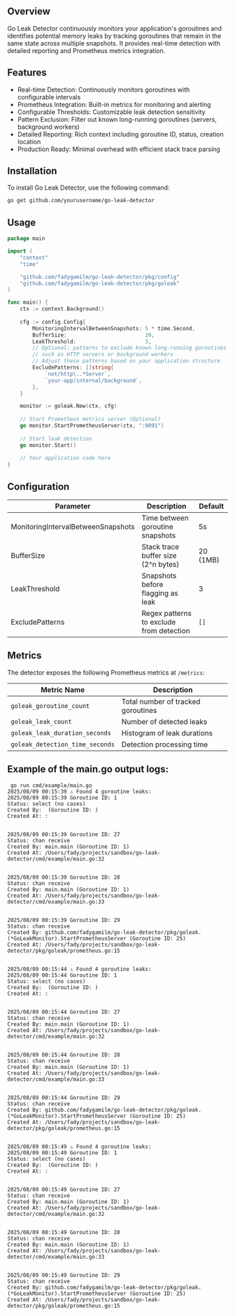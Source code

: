 ## Overview
Go Leak Detector continuously monitors your application's goroutines and identifies potential memory leaks by tracking goroutines that remain in the same state across multiple snapshots. It provides real-time detection with detailed reporting and Prometheus metrics integration.

## Features
- Real-time Detection: Continuously monitors goroutines with configurable intervals
- Prometheus Integration: Built-in metrics for monitoring and alerting
- Configurable Thresholds: Customizable leak detection sensitivity
- Pattern Exclusion: Filter out known long-running goroutines (servers, background workers)
- Detailed Reporting: Rich context including goroutine ID, status, creation location
- Production Ready: Minimal overhead with efficient stack trace parsing

## Installation
To install Go Leak Detector, use the following command:
```bash
go get github.com/yourusername/go-leak-detector
``` 

## Usage
```go
package main

import (
    "context"
    "time"

    "github.com/fadygamilm/go-leak-detector/pkg/config"
    "github.com/fadygamilm/go-leak-detector/pkg/goleak"
)

func main() {
    ctx := context.Background()
    
    cfg := config.Config{
        MonitoringIntervalBetweenSnapshots: 5 * time.Second,
        BufferSize:                         20,
        LeakThreshold:                      3,
        // Optional: patterns to exclude known long-running goroutines
        // such as HTTP servers or background workers
        // Adjust these patterns based on your application structure
        ExcludePatterns: []string{
            `net/http\..*Server`,
            `your-app/internal/background`,
        },
    }

    monitor := goleak.New(ctx, cfg)
    
    // Start Prometheus metrics server (Optional) 
    go monitor.StartPrometheusServer(ctx, ":9091")
    
    // Start leak detection
    go monitor.Start()
    
    // Your application code here
}
```

## Configuration

| Parameter                        | Description                                 | Default      |
|-----------------------------------|---------------------------------------------|--------------|
| MonitoringIntervalBetweenSnapshots| Time between goroutine snapshots            | 5s           |
| BufferSize                        | Stack trace buffer size (2^n bytes)         | 20 (1MB)     |
| LeakThreshold                     | Snapshots before flagging as leak           | 3            |
| ExcludePatterns                   | Regex patterns to exclude from detection    | `[]`         |

## Metrics

The detector exposes the following Prometheus metrics at `/metrics`:

| Metric Name                        | Description                              |
|-------------------------------------|------------------------------------------|
| `goleak_goroutine_count`            | Total number of tracked goroutines       |
| `goleak_leak_count`                 | Number of detected leaks                 |
| `goleak_leak_duration_seconds`      | Histogram of leak durations              |
| `goleak_detection_time_seconds`     | Detection processing time                |


## Example of the main.go output logs: 
```shell
 go run cmd/example/main.go
2025/08/09 00:15:39 ⚠️ Found 4 goroutine leaks:
2025/08/09 00:15:39 Goroutine ID: 1
Status: select (no cases)
Created By:  (Goroutine ID: )
Created At: :


2025/08/09 00:15:39 Goroutine ID: 27
Status: chan receive
Created By: main.main (Goroutine ID: 1)
Created At: /Users/fady/projects/sandbox/go-leak-detector/cmd/example/main.go:32


2025/08/09 00:15:39 Goroutine ID: 28
Status: chan receive
Created By: main.main (Goroutine ID: 1)
Created At: /Users/fady/projects/sandbox/go-leak-detector/cmd/example/main.go:33


2025/08/09 00:15:39 Goroutine ID: 29
Status: chan receive
Created By: github.com/fadygamilm/go-leak-detector/pkg/goleak.(*GoLeakMonitor).StartPrometheusServer (Goroutine ID: 25)
Created At: /Users/fady/projects/sandbox/go-leak-detector/pkg/goleak/prometheus.go:15


2025/08/09 00:15:44 ⚠️ Found 4 goroutine leaks:
2025/08/09 00:15:44 Goroutine ID: 1
Status: select (no cases)
Created By:  (Goroutine ID: )
Created At: :


2025/08/09 00:15:44 Goroutine ID: 27
Status: chan receive
Created By: main.main (Goroutine ID: 1)
Created At: /Users/fady/projects/sandbox/go-leak-detector/cmd/example/main.go:32


2025/08/09 00:15:44 Goroutine ID: 28
Status: chan receive
Created By: main.main (Goroutine ID: 1)
Created At: /Users/fady/projects/sandbox/go-leak-detector/cmd/example/main.go:33


2025/08/09 00:15:44 Goroutine ID: 29
Status: chan receive
Created By: github.com/fadygamilm/go-leak-detector/pkg/goleak.(*GoLeakMonitor).StartPrometheusServer (Goroutine ID: 25)
Created At: /Users/fady/projects/sandbox/go-leak-detector/pkg/goleak/prometheus.go:15


2025/08/09 00:15:49 ⚠️ Found 4 goroutine leaks:
2025/08/09 00:15:49 Goroutine ID: 1
Status: select (no cases)
Created By:  (Goroutine ID: )
Created At: :


2025/08/09 00:15:49 Goroutine ID: 27
Status: chan receive
Created By: main.main (Goroutine ID: 1)
Created At: /Users/fady/projects/sandbox/go-leak-detector/cmd/example/main.go:32


2025/08/09 00:15:49 Goroutine ID: 28
Status: chan receive
Created By: main.main (Goroutine ID: 1)
Created At: /Users/fady/projects/sandbox/go-leak-detector/cmd/example/main.go:33


2025/08/09 00:15:49 Goroutine ID: 29
Status: chan receive
Created By: github.com/fadygamilm/go-leak-detector/pkg/goleak.(*GoLeakMonitor).StartPrometheusServer (Goroutine ID: 25)
Created At: /Users/fady/projects/sandbox/go-leak-detector/pkg/goleak/prometheus.go:15
```